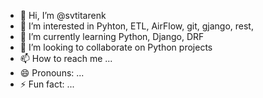 - 👋 Hi, I’m @svtitarenk
- 👀 I’m interested in Pyhton, ETL, AirFlow, git, gjango, rest, 
- 🌱 I’m currently learning Python, Django, DRF
- 💞️ I’m looking to collaborate on Python projects
- 📫 How to reach me ...
- 😄 Pronouns: ...
- ⚡ Fun fact: ...

<!---
svtitarenk/svtitarenk is a ✨ special ✨ repository because its `README.md` (this file) appears on your GitHub profile.
You can click the Preview link to take a look at your changes.
--->
